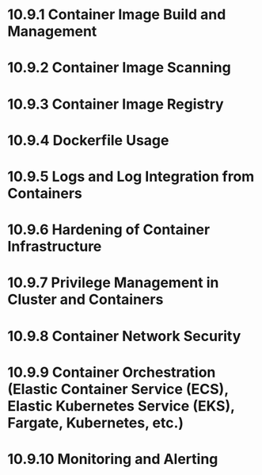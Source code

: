 # 10.9.1 Container Image Build and Management
<!--
Instructions: Describe how images for Containers are built, how a Continuous Integration/Continuous Delivery (CI/CD) pipeline is used to build and release container images, describe the steps involved in the CI/CD pipeline, describe security checks and tools used in the pipeline and describe how container images are protected.
-->

# 10.9.2 Container Image Scanning
<!--
Instructions: Describe how container images are scanned for security vulnerabilities. Which tools are used for container vulnerability scanning? How often are scans performed and how are images in the CI/CD pipeline scanned. Describe how vulnerabilities identified in containers are remediated. Note: GSA OCISO requires the use of Prisma Cloud for internal systems at GSA.
-->

# 10.9.3 Container Image Registry
<!--
Instructions: Describe which container registry is used (e.g., Amazon Elastic Container Registry [ECR], Docker Hub.). Describe what functions of the container registry are used. Describe if it is self-hosted or a managed service provided by a CSP. If it is an external provider, is the service FedRAMP compliant or approved by GSA? Describe the access control mechanisms and security control measures in place for the Container Registry.
-->

# 10.9.4 Dockerfile Usage
<!--
Instructions: Describe how Docker images are developed. Are the Docker images built from scratch or are base images from an external source used? If it is from scratch, explain any code quality mechanisms used, such as a linting tool. If images from an external source are used, explain the mechanisms in place to ensure this image can be trusted.
-->

# 10.9.5 Logs and Log Integration from Containers
<!--
Instructions: Describe how logs generated from containers are aggregated in a central log repository. Explain the tooling used to analyze logs and trigger action if needed.
-->

# 10.9.6 Hardening of Container Infrastructure
<!--
Instructions: Describe which Container Infrastructure is used. Is a fully managed or semi-managed container platform from a CSP used? Is the service FedRAMP compliant or approved by GSA? Has the cluster been hardened to security guidelines provided by Center for Internet Security (CIS) benchmarks or other similar benchmarks? Are underlying virtual machines run in the cluster hardened?
-->

# 10.9.7 Privilege Management in Cluster and Containers
<!--
Instructions: Describe how least privileges are applied to users or administrators that need access to a cluster. Is Role-Based Access Control (RBAC) used? Is a non-root user used to run the application with the container? Please explain the approach used to ensure least privilege both for the CSP and containers.
-->

# 10.9.8 Container Network Security
<!--
Instructions: Describe how network security control is implemented for communication between cluster resources. Describe the network topology for the container infrastructure? How is network traffic monitored and restricted between containers? How is network traffic isolated from containers to managed services such as a Database or a Caching cluster? Explain the use of any additional tools for container network security and segmentation in a multi-application multi-tenant/multi-application environment.
-->

# 10.9.9 Container Orchestration (Elastic Container Service (ECS), Elastic Kubernetes Service (EKS), Fargate, Kubernetes, etc.)
<!--
Instructions: Describe the Container Orchestrator used. Is it supported or managed by a vendor? Is it FedRAMP compliant or GSA OCISO approved? Has the Orchestrator been hardened to security guidelines provided by the CIS benchmarks or other similar benchmarks?
-->

# 10.9.10 Monitoring and Alerting
<!--
Instructions: Describe how monitoring on Containerized applications is performed. Does the monitoring provide a holistic view across Containers, Cluster, Host machines, communication, and telemetry between containers? Describe how notifications are received when monitoring finds issues of interest.
-->
